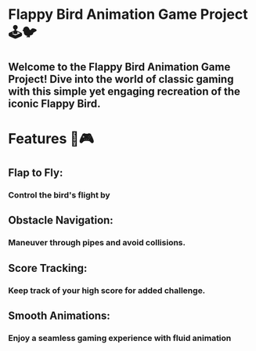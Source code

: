# Flappy Bird Animation Game Project 🕹️🐦
## Welcome to the Flappy Bird Animation Game Project! Dive into the world of classic gaming with this simple yet engaging recreation of the iconic Flappy Bird.

# Features 🚀🎮
## Flap to Fly:
### Control the bird's flight by 
## Obstacle Navigation: 
### Maneuver through pipes and avoid collisions.
## Score Tracking:
### Keep track of your high score for added challenge.
## Smooth Animations:
### Enjoy a seamless gaming experience with fluid animation
